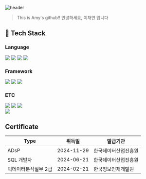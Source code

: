 ![header](https://capsule-render.vercel.app/api?type=blur&text=Welcome!&color=gradient&fontColor=d6ace6)
> This is Amy's github!!   안녕하세요, 이채연 입니다

<!--
**amy010510/amy010510** is a ✨ _special_ ✨ repository because its `README.md` (this file) appears on your GitHub profile.
Here are some ideas to get you started:
- Hi there 👋
- 🔭 I’m currently working on ...
- 🌱 I’m currently learning ...
- 👯 I’m looking to collaborate on ...
- 🤔 I’m looking for help with ...
- 💬 Ask me about ...
- 📫 How to reach me: ...
- 😄 Pronouns: ...
- ⚡ Fun fact: ...
-->

<div>
  
## 🐍 Tech Stack

### Language
  
<!--Python-->
<img src="https://img.shields.io/badge/Python-3776AB?style=flat-square&logo=Python&logoColor=white"/>
<!--JavaScript-->
<img src="https://img.shields.io/badge/JavaScript-F7DF1E?style=flat-square&logo=JavaScript&logoColor=white"/>
<!--HTML5-->
<img src="https://img.shields.io/badge/HTML5-E34F26?style=flat-square&logo=HTML5&logoColor=white"/>
<!--CSS-->
<img src="https://img.shields.io/badge/CSS3-1572B6?style=flat-square&logo=CSS3&logoColor=white"/>
<br/>

### Framework
  <!--Django-->
  <img src="https://img.shields.io/badge/Django-092E20?style=flat-square&logo=Django&logoColor=white"/>
  <!--React-->
  <img src="https://img.shields.io/badge/React-61DAFB?style=flat-square&logo=React&logoColor=white&Color=white"/>
    <!--Vue.js-->
  <img src="https://img.shields.io/badge/Vue.js-4FC08D?style=flat-square&logo=Vue.js&logoColor=white&Color=white"/>
  <br/>

### ETC
  <!--MySQL-->
  <img src="https://img.shields.io/badge/MySQL-4479A1?style=flat-square&logo=MySQL&logoColor=white"/>
    <!--Postman-->
  <img src="https://img.shields.io/badge/Postman-FF6C37?style=flat-square&logo=Postman&logoColor=white"/>
    <!--SQLite-->
  <img src="https://img.shields.io/badge/SQLite-003B57?style=flat-square&logo=SQLite&logoColor=white"/>
<br/>
<!--Notion-->
  <img src="https://img.shields.io/badge/Notion-000000?style=flat-square&logo=Notion&logoColor=white"/>
  
  <br/>

## Certificate
| Type | 취득일 | 발급기관|
|------|--------|-----------|
| ADsP | 2024-11-29 | 한국데이터산업진흥원 |
| SQL 개발자 | 2024-06-21 | 한국데이터산업진흥원|
| 빅데이터분석실무 2급 | 2024-02-21 | 한국정보인재개발원 |


</div>
